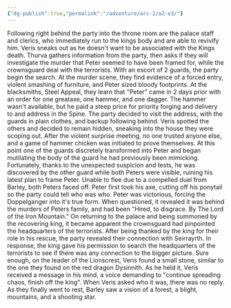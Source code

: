 ```yaml
---
{"dg-publish":true,"permalink":"/adventure/arc-2/a2-e3/"}
---
```


Following right behind the party into the throne room are the palace staff and clerics, who immediately run to the kings body and are able to revivify him. Veris sneaks out as he doesn't want to be associated with the Kings death. Thurva gathers information from the party, then asks if they will investigate the murder that Peter seemed to have been framed for, while the crownsguard deal with the terrorists. With an escort of 2 guards, the party begin the search. At the murder scene, they find evidence of a forced entry, violent smashing of furniture, and Peter sized bloody footprints. At the blacksmiths, Steel Appeal, they learn that "Peter" came in 2 days prior with an order for one greataxe, one hammer, and one dagger. The hammer wasn't available, but he paid a steep price for priority forging and delivery to and address in the Spine. The party decided to visit the address, with the guards in plain clothes, and backup following behind. Veris spotted the others and decided to remain hidden, sneaking into the house they were scoping out. After the violent surprise meeting, no one trusted anyone else, and a game of hammer chicken was initiated to prove themselves. At this point one of the guards discretely transformed into Peter and began mutilating the body of the guard he had previously been mimicking. Fortunately, thanks to the unexpected suspicion and tests, he was discovered by the other guard while both Peters were visible, ruining his latest plan to frame Peter. Unable to flee due to a compelled duel from Barley, both Peters faced off. Peter first took his axe, cutting off his ponytail so the party could tell who was who. Peter was victorious, forcing the Doppelganger into it's true form. When questioned, it revealed it was behind the murders of Peters family, and had been "Hired, to disgrace. By The Lord of the Iron Mountain." On returning to the palace and being summoned by the recovering king, it became apparent the crownsguard had pinpointed the headquarters of the terrorists. After being thanked by the king for their role in his rescue, the party revealed their connection with Seirrayrth. In response, the king gave his permission to search the headquarters of the terrorists to see if there was any connection to the bigger picture. Sure enough, on the leader of the Lionscrest, Veris found a small stone, similar to the one they found on the red dragon Dysinnith. As he held it, Veris received a message in his mind, a voice demanding to "continue spreading chaos, finish off the king". When Veris asked who it was, there was no reply. As they finally went to rest, Barley saw a vision of a forest, a blight, mountains, and a shooting star.